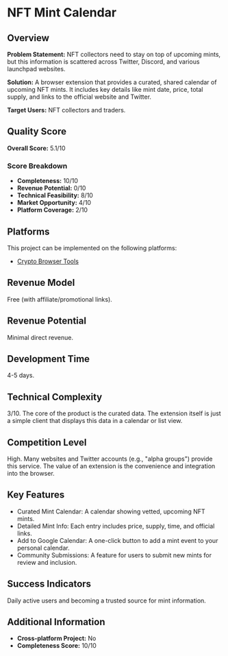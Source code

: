 # NFT Mint Calendar

## Overview
**Problem Statement:** NFT collectors need to stay on top of upcoming mints, but this information is scattered across Twitter, Discord, and various launchpad websites.

**Solution:** A browser extension that provides a curated, shared calendar of upcoming NFT mints. It includes key details like mint date, price, total supply, and links to the official website and Twitter.

**Target Users:** NFT collectors and traders.

## Quality Score
**Overall Score:** 5.1/10

### Score Breakdown
- **Completeness:** 10/10
- **Revenue Potential:** 0/10
- **Technical Feasibility:** 8/10
- **Market Opportunity:** 4/10
- **Platform Coverage:** 2/10

## Platforms
This project can be implemented on the following platforms:
- [Crypto Browser Tools](./platforms/crypto-browser-tools/)

## Revenue Model
Free (with affiliate/promotional links).

## Revenue Potential
Minimal direct revenue.

## Development Time
4-5 days.

## Technical Complexity
3/10. The core of the product is the curated data. The extension itself is just a simple client that displays this data in a calendar or list view.

## Competition Level
High. Many websites and Twitter accounts (e.g., "alpha groups") provide this service. The value of an extension is the convenience and integration into the browser.

## Key Features
- Curated Mint Calendar: A calendar showing vetted, upcoming NFT mints.
- Detailed Mint Info: Each entry includes price, supply, time, and official links.
- Add to Google Calendar: A one-click button to add a mint event to your personal calendar.
- Community Submissions: A feature for users to submit new mints for review and inclusion.

## Success Indicators
Daily active users and becoming a trusted source for mint information.

## Additional Information
- **Cross-platform Project:** No
- **Completeness Score:** 10/10
